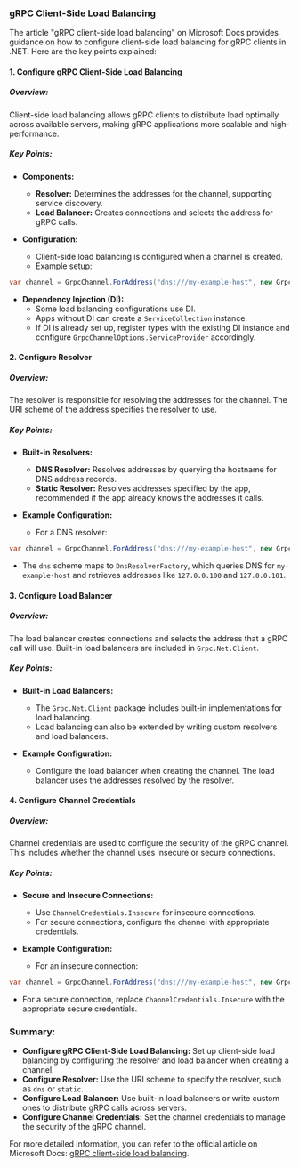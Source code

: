 ### gRPC Client-Side Load Balancing

The article "gRPC client-side load balancing" on Microsoft Docs provides guidance on how to configure client-side load balancing for gRPC clients in .NET. Here are the key points explained:

#### 1. Configure gRPC Client-Side Load Balancing

##### Overview:
Client-side load balancing allows gRPC clients to distribute load optimally across available servers, making gRPC applications more scalable and high-performance.

##### Key Points:
- **Components:**
  - **Resolver:** Determines the addresses for the channel, supporting service discovery.
  - **Load Balancer:** Creates connections and selects the address for gRPC calls.

- **Configuration:**
  - Client-side load balancing is configured when a channel is created.
  - Example setup:

```csharp
var channel = GrpcChannel.ForAddress("dns:///my-example-host", new GrpcChannelOptions { Credentials = ChannelCredentials.Insecure });
```

- **Dependency Injection (DI):**
  - Some load balancing configurations use DI.
  - Apps without DI can create a `ServiceCollection` instance.
  - If DI is already set up, register types with the existing DI instance and configure `GrpcChannelOptions.ServiceProvider` accordingly.

#### 2. Configure Resolver

##### Overview:
The resolver is responsible for resolving the addresses for the channel. The URI scheme of the address specifies the resolver to use.

##### Key Points:
- **Built-in Resolvers:**
  - **DNS Resolver:** Resolves addresses by querying the hostname for DNS address records.
  - **Static Resolver:** Resolves addresses specified by the app, recommended if the app already knows the addresses it calls.

- **Example Configuration:**
  - For a DNS resolver:

```csharp
var channel = GrpcChannel.ForAddress("dns:///my-example-host", new GrpcChannelOptions { Credentials = ChannelCredentials.Insecure });
```

  - The `dns` scheme maps to `DnsResolverFactory`, which queries DNS for `my-example-host` and retrieves addresses like `127.0.0.100` and `127.0.0.101`.

#### 3. Configure Load Balancer

##### Overview:
The load balancer creates connections and selects the address that a gRPC call will use. Built-in load balancers are included in `Grpc.Net.Client`.

##### Key Points:
- **Built-in Load Balancers:**
  - The `Grpc.Net.Client` package includes built-in implementations for load balancing.
  - Load balancing can also be extended by writing custom resolvers and load balancers.

- **Example Configuration:**
  - Configure the load balancer when creating the channel. The load balancer uses the addresses resolved by the resolver.

#### 4. Configure Channel Credentials

##### Overview:
Channel credentials are used to configure the security of the gRPC channel. This includes whether the channel uses insecure or secure connections.

##### Key Points:
- **Secure and Insecure Connections:**
  - Use `ChannelCredentials.Insecure` for insecure connections.
  - For secure connections, configure the channel with appropriate credentials.

- **Example Configuration:**
  - For an insecure connection:

```csharp
var channel = GrpcChannel.ForAddress("dns:///my-example-host", new GrpcChannelOptions { Credentials = ChannelCredentials.Insecure });
```

  - For a secure connection, replace `ChannelCredentials.Insecure` with the appropriate secure credentials.

### Summary:

- **Configure gRPC Client-Side Load Balancing:** Set up client-side load balancing by configuring the resolver and load balancer when creating a channel.
- **Configure Resolver:** Use the URI scheme to specify the resolver, such as `dns` or `static`.
- **Configure Load Balancer:** Use built-in load balancers or write custom ones to distribute gRPC calls across servers.
- **Configure Channel Credentials:** Set the channel credentials to manage the security of the gRPC channel.

For more detailed information, you can refer to the official article on Microsoft Docs: [gRPC client-side load balancing](https://docs.microsoft.com/en-us/aspnet/core/grpc/loadbalancing).